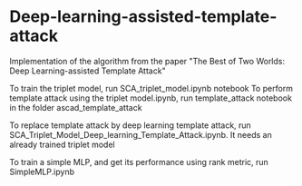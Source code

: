 # Deep-learning-assisted-template-attack

Implementation of the algorithm from the paper "The Best of Two Worlds: Deep Learning-assisted Template Attack"

To train the triplet model, run SCA_triplet_model.ipynb notebook
To perform template attack using the triplet model.ipynb, run template_attack notebook in the folder ascad_template_attack

To replace template attack by deep learning template attack, run SCA_Triplet_Model_Deep_learning_Template_Attack.ipynb. It needs an already trained triplet model

To train a simple MLP, and get its performance using rank metric, run SimpleMLP.ipynb
